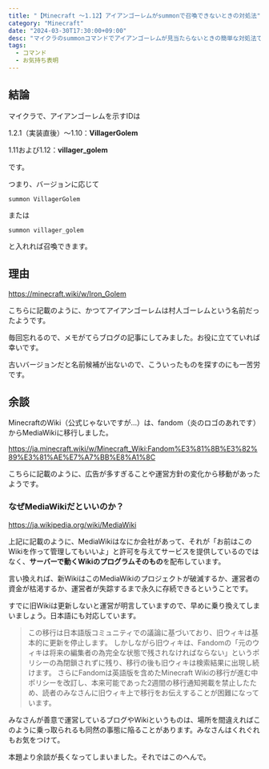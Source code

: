 ```yaml
---
title: "【Minecraft ～1.12】アイアンゴーレムがsummonで召喚できないときの対処法"
category: "Minecraft"
date: "2024-03-30T17:30:00+09:00"
desc: "マイクラのsummonコマンドでアイアンゴーレムが見当たらないときの簡単な対処法です。"
tags:
  - コマンド
  - お気持ち表明
---
```


## 結論

マイクラで、アイアンゴーレムを示すIDは

1.2.1（実装直後）～1.10：**VillagerGolem**

1.11および1.12：**villager_golem**

です。

つまり、バージョンに応じて

```
summon VillagerGolem
```

または

```
summon villager_golem
```

と入れれば召喚できます。

## 理由

https://minecraft.wiki/w/Iron_Golem

こちらに記載のように、かつてアイアンゴーレムは村人ゴーレムという名前だったようです。

毎回忘れるので、メモがてらブログの記事にしてみました。お役に立てていれば幸いです。

古いバージョンだと名前候補が出ないので、こういったものを探すのにも一苦労です。

## 余談

MinecraftのWiki（公式じゃないですが…）は、fandom（炎のロゴのあれです）からMediaWikiに移行しました。

https://ja.minecraft.wiki/w/Minecraft_Wiki:Fandom%E3%81%8B%E3%82%89%E3%81%AE%E7%A7%BB%E8%A1%8C

こちらに記載のように、広告が多すぎることや運営方針の変化から移動があったようです。

### なぜMediaWikiだといいのか？

https://ja.wikipedia.org/wiki/MediaWiki

上記に記載のように、MediaWikiはなにか会社があって、それが「お前はこのWikiを作って管理してもいいよ」と許可を与えてサービスを提供しているのではなく、**サーバーで動くWikiのプログラムそのもの**を配布しています。

言い換えれば、新WikiはこのMediaWikiのプロジェクトが破滅するか、運営者の資金が枯渇するか、運営者が失踪するまで永久に存続できるということです。

すでに旧Wikiは更新しないと運営が明言していますので、早めに乗り換えてしまいましょう。日本語にも対応しています。

> この移行は日本語版コミュニティでの議論に基づいており、旧ウィキは基本的に更新を停止します。
> しかしながら旧ウィキは、Fandomの「元のウィキは将来の編集者の為完全な状態で残されなければならない」というポリシーの為閉鎖されずに残り、移行の後も旧ウィキは検索結果に出現し続けます。
> さらにFandomは英語版を含めたMinecraft Wikiの移行が進む中ポリシーを改訂し、本来可能であった2週間の移行通知掲載を禁止したため、読者のみなさんに旧ウィキ上で移行をお伝えすることが困難になっています。

みなさんが善意で運営しているブログやWikiというものは、場所を間違えればこのように乗っ取られるも同然の事態に陥ることがあります。みなさんはくれぐれもお気をつけて。

本題より余談が長くなってしまいました。それではこのへんで。